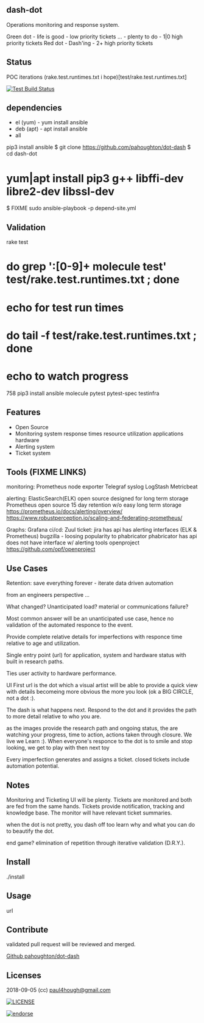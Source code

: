## dash-dot

Operations monitoring and response system.

Green dot - life is good - low priority tickets
...       - plenty to do - 1|0 high priority tickets
Red dot   - Dash'ing     - 2+ high priority tickets

## Status

POC iterations (rake.test.runtimes.txt i hope)[test/rake.test.runtimes.txt]

[![Test Build Status](https://travis-ci.org/pahoughton/dot-dash.png)](https://travis-ci.org/pahoughton/dot-dash)

## dependencies

- el (yum) - yum install ansible
- deb (apt) - apt install ansible
- all

pip3 install ansible
$ git clone https://github.com/pahoughton/dot-dash
$ cd dash-dot
# yum|apt install pip3 g++ libffi-dev libre2-dev libssl-dev
$ FIXME sudo ansible-playbook -p depend-site.yml

## Validation

rake test
# do grep ':[0-9]+ molecule test' test/rake.test.runtimes.txt ; done
# echo for test run times
# do tail -f test/rake.test.runtimes.txt ; done
# echo to watch progress
  758  pip3 install ansible molecule pytest pytest-spec testinfra

## Features

 - Open Source
 - Monitoring system
	 response times
	 resource utilization
	 applications
	 hardware
 - Alerting system
 - Ticket system

## Tools (FIXME LINKS)

monitoring:
  Prometheus node exporter
  Telegraf
  syslog
  LogStash
  Metricbeat

alerting:
  ElasticSearch(ELK)
    open source
    designed for long term storage
  Prometheus
	open source
    15 day retention w/o easy long term storage
    https://prometheus.io/docs/alerting/overview/
    https://www.robustperception.io/scaling-and-federating-prometheus/

Graphs:  Grafana
ci/cd:   Zuul
ticket:
    jira
		has api
		has alerting interfaces (ELK & Prometheus)
	bugzilla - loosing popularity to phabricator
	phabricator
	   has api
	   does not have interface w/ alerting tools
	openproject https://github.com/opf/openproject

## Use Cases

Retention: save everything forever - iterate data driven automation

from an engineers perspective ...

What changed? Unanticipated load? material or communications failure?

Most common answer will be an unanticipated use case, hence no
validation of the automated responce to the event.

Provide complete relative details for imperfections with responce time
relative to age and utilization.

Single entry point (url) for application, system and hardware status
with built in research paths.

Ties user activity to hardware performance.

UI First url is the dot which a visual artist will be able to provide a
quick view with details becomeing more obvious the more you look (ok a
BIG CIRCLE, not a dot :).

The dash is what happens next. Respond to the dot and it provides the
path to more detail relative to who you are.

as the images provide the research path and ongoing status, the are
watching your progress, time to action, actions taken through
closure.  We live we Learn :). When everyone's responce to the dot is
to smile and stop looking, we get to play with then next toy

Every imperfection generates and assigns a ticket. closed tickets
include automation potential.

## Notes

Monitoring and Ticketing UI will be plenty. Tickets are monitored and
both are fed from the same hands. Tickets provide notification,
tracking and knowledge base. The monitor will have relevant ticket
summaries.

when the dot is not pretty, you dash off too learn why and what you
can do to beautify the dot.

end game? elimination of repetition through iterative validation
(D.R.Y.).


## Install

./install

## Usage

url

## Contribute

validated pull request will be reviewed and merged.

[Github pahoughton/dot-dash](https://github.com/pahoughton/dot-dash)

## Licenses

2018-09-05 (cc) <paul4hough@gmail.com>

[![LICENSE](http://i.creativecommons.org/l/by/3.0/88x31.png)](http://creativecommons.org/licenses/by/3.0/)

[![endorse](https://api.coderwall.com/pahoughton/endorsecount.png)](https://coderwall.com/pahoughton)
